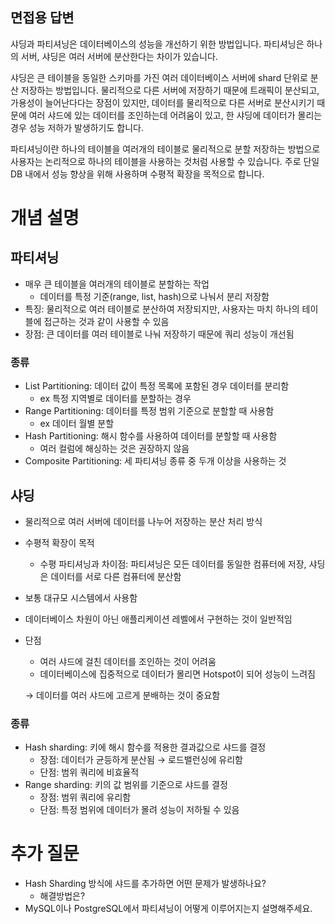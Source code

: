 ## **면접용 답변**

샤딩과 파티셔닝은 데이터베이스의 성능을 개선하기 위한 방법입니다. 파티셔닝은 하나의 서버, 샤딩은 여러 서버에 분산한다는 차이가 있습니다.

샤딩은 큰 테이블을 동일한 스키마를 가진 여러 데이터베이스 서버에 shard 단위로 분산 저장하는 방법입니다. 물리적으로 다른 서버에 저장하기 때문에 트래픽이 분산되고, 가용성이 늘어난다다는 장점이 있지만, 데이터를 물리적으로 다른 서버로 분산시키기 때문에 여러 샤드에 있는 데이터를 조인하는데 어려움이 있고, 한 샤딩에 데이터가 몰리는 경우 성능 저하가 발생하기도 합니다.

파티셔닝이란 하나의 테이블을 여러개의 테이블로 물리적으로 분할 저장하는 방법으로 사용자는 논리적으로 하나의 테이블을 사용하는 것처럼 사용할 수 있습니다. 주로 단일 DB 내에서 성능 향상을 위해 사용하며 수평적 확장을 목적으로 합니다.

# 개념 설명

## 파티셔닝

- 매우 큰 테이블을 여러개의 테이블로 분할하는 작업
    - 데이터를 특정 기준(range, list, hash)으로 나눠서 분리 저장함
- 특징: 물리적으로 여러 테이블로 분산하여 저장되지만, 사용자는 마치 하나의 테이블에 접근하는 것과 같이 사용할 수 있음
- 장점: 큰 데이터를 여러 테이블로 나눠 저장하기 때문에 쿼리 성능이 개선됨

### 종류

- List Partitioning: 데이터 값이 특정 목록에 포함된 경우 데이터를 분리함
    - ex 특정 지역별로 데이터를 분할하는 경우
- Range Partitioning: 데이터를 특정 범위 기준으로 분할할 때 사용함
    - ex 데이터 월별 분할
- Hash Partitioning: 해시 함수를 사용하여 데이터를 분할할 때 사용함
    - 여러 컬럼에 해싱하는 것은 권장하지 않음
- Composite Partitioning: 세 파티셔닝 종류 중 두개 이상을 사용하는 것

## 샤딩

- 물리적으로 여러 서버에 데이터를 나누어 저장하는 분산 처리 방식
- 수평적 확장이 목적
    - 수평 파티셔닝과 차이점: 파티셔닝은 모든 데이터를 동일한 컴퓨터에 저장, 샤딩은 데이터를 서로 다른 컴퓨터에 분산함
- 보통 대규모 시스템에서 사용함
- 데이터베이스 차원이 아닌 애플리케이션 레벨에서 구현하는 것이 일반적임
- 단점
    - 여러 샤드에 걸친 데이터를 조인하는 것이 어려움
    - 데이터베이스에 집중적으로 데이터가 몰리면 Hotspot이 되어 성능이 느려짐
    
    → 데이터를 여러 샤드에 고르게 분배하는 것이 중요함
    

### 종류

- Hash sharding: 키에 해시 함수를 적용한 결과값으로 샤드를 결정
    - 장점: 데이터가 균등하게 분산됨 → 로드밸런싱에 유리함
    - 단점: 범위 쿼리에 비효율적
- Range sharding: 키의 값 범위를 기준으로 샤드를 결정
    - 장점: 범위 쿼리에 유리함
    - 단점: 특정 범위에 데이터가 몰려 성능이 저하될 수 있음

# 추가 질문

- Hash Sharding 방식에 샤드를 추가하면 어떤 문제가 발생하나요?
    - 해결방법은?
- MySQL이나 PostgreSQL에서 파티셔닝이 어떻게 이루어지는지 설명해주세요.